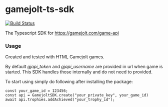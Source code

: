 # gamejolt-ts-sdk

[![Build Status](https://circleci.com/gh/luka712/gamejolt-ts-sdk.svg?style=svg)](https://app.circleci.com/pipelines/github/luka712/gamejolt-ts-sdk)

The Typescript SDK for https://gamejolt.com/game-api

### Usage

Created and tested with HTML Gamejolt games.

By default *gjapi_token* and *gjapi_username* are provided in url when game is started. This SDK handles those internally and do not need to provided.

To start using simply do following after installing the package:

```
const your_game_id = 123456;
const api = GamejoltSDK.create("your_private_key", your_game_id)
await api.trophies.addAchieved("your_trophy_id");
```
